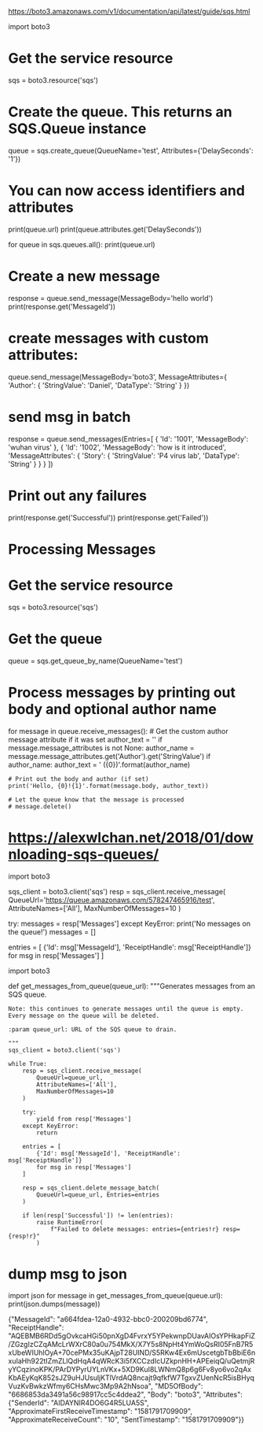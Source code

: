 https://boto3.amazonaws.com/v1/documentation/api/latest/guide/sqs.html

import boto3
# Get the service resource
sqs = boto3.resource('sqs')

# Create the queue. This returns an SQS.Queue instance
queue = sqs.create_queue(QueueName='test', Attributes={'DelaySeconds': '1'})

# You can now access identifiers and attributes
print(queue.url)
print(queue.attributes.get('DelaySeconds'))

for queue in sqs.queues.all():
    print(queue.url)

# Create a new message
response = queue.send_message(MessageBody='hello world')
print(response.get('MessageId'))

# create messages with custom attributes:
queue.send_message(MessageBody='boto3', MessageAttributes={
    'Author': {
        'StringValue': 'Daniel',
        'DataType': 'String'
    }
})

# send msg in batch
response = queue.send_messages(Entries=[
    {
        'Id': '1001',
        'MessageBody': 'wuhan virus'
    },
    {
        'Id': '1002',
        'MessageBody': 'how is it introduced',
        'MessageAttributes': {
            'Story': {
                'StringValue': 'P4 virus lab',
                'DataType': 'String'
            }
        }
    }
])

# Print out any failures
print(response.get('Successful'))
print(response.get('Failed'))

# Processing Messages

# Get the service resource
sqs = boto3.resource('sqs')

# Get the queue
queue = sqs.get_queue_by_name(QueueName='test')

# Process messages by printing out body and optional author name
for message in queue.receive_messages():
    # Get the custom author message attribute if it was set
    author_text = ''
    if message.message_attributes is not None:
        author_name = message.message_attributes.get('Author').get('StringValue')
        if author_name:
            author_text = ' ({0})'.format(author_name)

    # Print out the body and author (if set)
    print('Hello, {0}!{1}'.format(message.body, author_text))

    # Let the queue know that the message is processed
    # message.delete()


# https://alexwlchan.net/2018/01/downloading-sqs-queues/

import boto3

sqs_client = boto3.client('sqs')
resp = sqs_client.receive_message(
    QueueUrl='https://queue.amazonaws.com/578247465916/test',
    AttributeNames=['All'],
    MaxNumberOfMessages=10
)

try:
    messages = resp['Messages']
except KeyError:
    print('No messages on the queue!')
    messages = []

entries = [
    {'Id': msg['MessageId'], 'ReceiptHandle': msg['ReceiptHandle']}
    for msg in resp['Messages']
]


import boto3


def get_messages_from_queue(queue_url):
    """Generates messages from an SQS queue.

    Note: this continues to generate messages until the queue is empty.
    Every message on the queue will be deleted.

    :param queue_url: URL of the SQS queue to drain.

    """
    sqs_client = boto3.client('sqs')

    while True:
        resp = sqs_client.receive_message(
            QueueUrl=queue_url,
            AttributeNames=['All'],
            MaxNumberOfMessages=10
        )

        try:
            yield from resp['Messages']
        except KeyError:
            return

        entries = [
            {'Id': msg['MessageId'], 'ReceiptHandle': msg['ReceiptHandle']}
            for msg in resp['Messages']
        ]

        resp = sqs_client.delete_message_batch(
            QueueUrl=queue_url, Entries=entries
        )

        if len(resp['Successful']) != len(entries):
            raise RuntimeError(
                f"Failed to delete messages: entries={entries!r} resp={resp!r}"
            )

# dump msg to json
import json
for message in get_messages_from_queue(queue.url):
    print(json.dumps(message))

{"MessageId": "a664fdea-12a0-4932-bbc0-200209bd6774", "ReceiptHandle": "AQEBMB6RDd5gOvkcaHGi50pnXgD4FvrxY5YPekwnpDUavAIOsYPHkapFiZ/ZGzgIzCZqAMcLrWXrC80a0u754MkX/X7Y5s8NpHt4YmWoQsRI05FnB7R5xUbeWIUhIOyA+70cePMx35uKAjpT28UIND/S5RKw4Ex6mUscetgbTbBbiE6nxuIaHh922tIZmZLlQdHqA4qWRcK3i5fXCCzdIcUZkpnHH+APEeiqQ/uQetmjRyYCqzinoKPK/PArDYPyrUYLnVKx+5XD9KuI8LWNmQ8p6g6Fv8yo6vo2qAxKbAEyKqK852sJZ9uHJUsuljKTlVrdAQ8ncajt9qfkfW7TgxvZUenNcR5isBHyqVuzKvBwkzWfmy6CHsMwc3Mp9A2hNsoa", "MD5OfBody": "6686853da3491a56c98917cc5c4ddea2", "Body": "boto3", "Attributes": {"SenderId": "AIDAYNIR4DO6G4R5LUA5S", "ApproximateFirstReceiveTimestamp": "1581791709909", "ApproximateReceiveCount": "10", "SentTimestamp": "1581791709909"}}